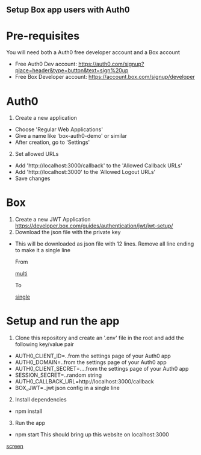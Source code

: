 ## Setup Box app users with Auth0

# Pre-requisites
You will need both a Auth0 free developer account and a Box account
- Free Auth0 Dev account: https://auth0.com/signup?place=header&type=button&text=sign%20up
- Free Box Developer account: https://account.box.com/signup/developer

# Auth0

1. Create a new application
  -  Choose 'Regular Web Applications'
  -  Give a name like 'box-auth0-demo' or similar
  -  After creation, go to 'Settings'

2. Set allowed URLs
  - Add 'http://localhost:3000/callback' to the 'Allowed Callback URLs'
  - Add 'http://localhost:3000' to the 'Allowed Logout URLs'
  - Save changes

# Box

1. Create a new JWT Application https://developer.box.com/guides/authentication/jwt/jwt-setup/
2. Download the json file with the private key
  - This will be downloaded as json file with 12 lines. Remove all line ending to make it a single line
  
    From

    [multi](/images/multi.png)
    
    To
    
    [single](/images/single.png)

# Setup and run the app

1. Clone this repository and create an '.env' file in the root and add the following key/value pair
  -  AUTH0_CLIENT_ID=..from the settings page of your Auth0 app
  -  AUTH0_DOMAIN=..from the settings page of your Auth0 app
  -  AUTH0_CLIENT_SECRET=....from the settings page of your Auth0 app
  -  SESSION_SECRET=..random string 
  -  AUTH0_CALLBACK_URL=http://localhost:3000/callback
  -  BOX_JWT=..jwt json config in a single line

2. Install dependencies
  - npm install

3. Run the app
  - npm start
  This should bring up this website on localhost:3000
  
  [screen](/images/screen.png)


